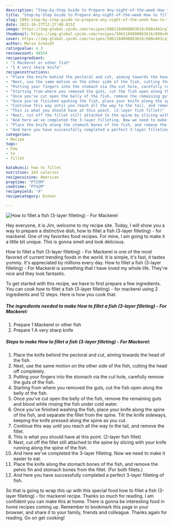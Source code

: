 ```yaml
---
description: "Step-by-Step Guide to Prepare Any-night-of-the-week How to fillet a fish (3-layer filleting) - For Mackerel"
title: "Step-by-Step Guide to Prepare Any-night-of-the-week How to fillet a fish (3-layer filleting) - For Mackerel"
slug: 2091-step-by-step-guide-to-prepare-any-night-of-the-week-how-to-fillet-a-fish-3-layer-filleting-for-mackerel
date: 2021-10-27T12:37:09.015Z
image: https://img-global.cpcdn.com/recipes/5061184890863616/680x482cq70/how-to-fillet-a-fish-3-layer-filleting-for-mackerel-recipe-main-photo.jpg
thumbnail: https://img-global.cpcdn.com/recipes/5061184890863616/680x482cq70/how-to-fillet-a-fish-3-layer-filleting-for-mackerel-recipe-main-photo.jpg
cover: https://img-global.cpcdn.com/recipes/5061184890863616/680x482cq70/how-to-fillet-a-fish-3-layer-filleting-for-mackerel-recipe-main-photo.jpg
author: Mario Schmidt
ratingvalue: 4.3
reviewcount: 48554
recipeingredient:
- "1 Mackerel or other fish"
- "1 A very sharp knife"
recipeinstructions:
- "Place the knife behind the pectoral and cut, aiming towards the head of the fish."
- "Next, use the same motion on the other side of the fish, cutting the head off completely."
- "Putting your fingers into the stomach via the cut hole, carefully remove the guts of the fish."
- "Starting from where you removed the guts, cut the fish open along the belly of the fish."
- "Once you've cut open the belly of the fish, remove the remaining guts and blood while rinsing the fish under cold water."
- "Once you've finished washing the fish, place your knife along the spine of the fish, and separate the fillet from the spine. Tilt the knife sideways, keeping the knife pressed along the spine as you cut."
- "Continue this way until you reach all the way to the tail, and remove the fillet."
- "This is what you should have at this point. (2-layer fish fillet)"
- "Next, cut off the fillet still attached to the spine by slicing with your knife running along the spine of the fish."
- "And here we've completed the 3-layer filleting. Now we need to make it easier to eat."
- "Place the knife along the stomach bones of the fish, and remove the pelvic fin and stomach bones from the fillet. (For both fillets.)"
- "And here you have successfully completed a perfect 3-layer filleting of fish."
categories:
- Recipe
tags:
- how
- to
- fillet

katakunci: how to fillet 
nutrition: 163 calories
recipecuisine: American
preptime: "PT25M"
cooktime: "PT42M"
recipeyield: "4"
recipecategory: Dinner

---
```



![How to fillet a fish (3-layer filleting) - For Mackerel](https://img-global.cpcdn.com/recipes/5061184890863616/680x482cq70/how-to-fillet-a-fish-3-layer-filleting-for-mackerel-recipe-main-photo.jpg)

Hey everyone, it is Jim, welcome to my recipe site. Today, I will show you a way to prepare a distinctive dish, how to fillet a fish (3-layer filleting) - for mackerel. One of my favorites food recipes. For mine, I am going to make it a little bit unique. This is gonna smell and look delicious.



How to fillet a fish (3-layer filleting) - For Mackerel is one of the most favored of current trending foods in the world. It is simple, it's fast, it tastes yummy. It's appreciated by millions every day. How to fillet a fish (3-layer filleting) - For Mackerel is something that I have loved my whole life. They're nice and they look fantastic.


To get started with this recipe, we have to first prepare a few ingredients. You can cook how to fillet a fish (3-layer filleting) - for mackerel using 2 ingredients and 12 steps. Here is how you cook that.

<!--inarticleads1-->

##### The ingredients needed to make How to fillet a fish (3-layer filleting) - For Mackerel:

1. Prepare 1 Mackerel or other fish
1. Prepare 1 A very sharp knife




<!--inarticleads2-->

##### Steps to make How to fillet a fish (3-layer filleting) - For Mackerel:

1. Place the knife behind the pectoral and cut, aiming towards the head of the fish.
1. Next, use the same motion on the other side of the fish, cutting the head off completely.
1. Putting your fingers into the stomach via the cut hole, carefully remove the guts of the fish.
1. Starting from where you removed the guts, cut the fish open along the belly of the fish.
1. Once you've cut open the belly of the fish, remove the remaining guts and blood while rinsing the fish under cold water.
1. Once you've finished washing the fish, place your knife along the spine of the fish, and separate the fillet from the spine. Tilt the knife sideways, keeping the knife pressed along the spine as you cut.
1. Continue this way until you reach all the way to the tail, and remove the fillet.
1. This is what you should have at this point. (2-layer fish fillet)
1. Next, cut off the fillet still attached to the spine by slicing with your knife running along the spine of the fish.
1. And here we've completed the 3-layer filleting. Now we need to make it easier to eat.
1. Place the knife along the stomach bones of the fish, and remove the pelvic fin and stomach bones from the fillet. (For both fillets.)
1. And here you have successfully completed a perfect 3-layer filleting of fish.




So that is going to wrap this up with this special food how to fillet a fish (3-layer filleting) - for mackerel recipe. Thanks so much for reading. I am confident you can make this at home. There is gonna be interesting food in home recipes coming up. Remember to bookmark this page in your browser, and share it to your family, friends and colleague. Thanks again for reading. Go on get cooking!
